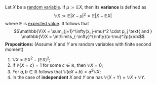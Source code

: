 Let $X$ be a [random variable](random%20variable.md). If $\mu := \mathbb{E}X$, then its **variance** is defined as $$\mathbb{V}X :=  \mathbb{E}|X-\mu|^2 = \mathbb{E}|X-\mathbb{E}X|$$ where $\mathbb{E}$ is [expected value](Expected%20Value%20of%20Random%20Variable.md). It follows that $$\mathbb{V}X = \sum_{j=1}^\infty(x_j-\mu)^2 \cdot p_j \text{ and } \mathbb{V}X = \int\limits_{-\infty}^{\infty}(x-\mu)^2p(x)dx$$
**Propositions:** (Assume $X$ and $Y$ are random variables with finite second moment)
1. $\mathbb{V}X=\mathbb{E}X^2-(\mathbb{E}X)^2$;
2. If $\mathbb{P}\{X=c\}=1$ for some $c \in \mathbb{R}$, then $\mathbb{V}X=0$;
3. For $a, b \in \mathbb{R}$ follows that $\mathbb{V}(aX+b)=a^2\mathbb{V}X$;
4. In the case of **independent** $X$ and $Y$ one has $\mathbb{V}(X+Y)=\mathbb{V}X+\mathbb{V}Y$.